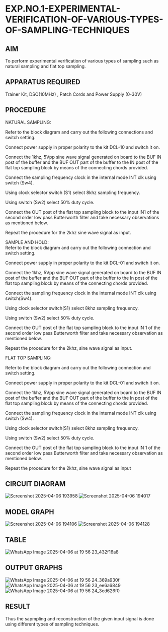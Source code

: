 # EXP.NO.1-EXPERIMENTAL-VERIFICATION-OF-VARIOUS-TYPES-OF-SAMPLING-TECHNIQUES

 

## AIM
 To perform experimental verification of various types of sampling such as natural sampling and flat top sampling.
 
## APPARATUS REQUIRED
Trainer Kit, DSO(10MHz) , Patch Cords and Power Supply (0-30V) 

## PROCEDURE

NATURAL SAMPLING: 

Refer to the block diagram and carry out the following connections and switch setting. 

Connect power supply in proper polarity to the kit DCL-10 and switch it on. 

Connect the 1khz, 5Vpp sine wave signal generated on board to the BUF IN post of the buffer and the BUF OUT part of the buffer to the IN post of the flat top sampling block by means of the connecting chords provided. 

Connect the sampling frequency clock in the internal mode INT clk using switch (Sw4). 

Using clock selector switch (S1) select 8khz sampling frequency. 

Using switch (Sw2) select 50% duty cycle. 

Connect the OUT post of the flat top sampling block to the input IN1 of the second order low pass Butterworth filter and take necessary observations as mentioned below.

Repeat the procedure for the 2khz sine wave signal as input. 
 
SAMPLE AND HOLD:  
Refer to the block diagram and carry out the following connection and switch setting. 

Connect power supply in proper polarity to the kit DCL-01 and switch it on. 

Connect the 1khz, 5Vpp sine wave signal generated on board to the BUF IN post of the buffer and the BUF OUT part of the buffer to the In post of the flat top sampling block by means of the connecting chords provided. 

Connect the sampling frequency clock in the internal mode INT clk using switch(Sw4). 

Using clock selector switch(S1) select 8khz sampling frequency. 

Using switch (Sw2) select 50% duty cycle.

Connect the OUT post of the flat top sampling block to the input IN 1 of the second order low pass Butterworth filter and take necessary observation as mentioned below. 

Repeat the procedure for the 2khz, sine wave signal as input. 

FLAT TOP SAMPLING:  

Refer to the block diagram and carry out the following connection and switch setting. 

Connect power supply in proper polarity to the kit DCL-01 and switch it on.

Connect the 1khz, 5Vpp sine wave signal generated on board to the BUF IN post of the buffer and the BUF OUT part of the buffer to the In post of the flat top sampling block by means of the connecting chords provided. 

Connect the sampling frequency clock in the internal mode INT clk using switch (Sw4). 

Using clock selector switch(S1) select 8khz sampling frequency. 

Using switch (Sw2) select 50% duty cycle. 

Connect the OUT post of the flat top sampling block to the input IN 1 of the second order low pass Butterworth filter and take necessary observation as mentioned below. 

Repeat the procedure for the 2khz, sine wave signal as input 

## CIRCUIT DIAGRAM
![Screenshot 2025-04-06 193958](https://github.com/user-attachments/assets/0df7792d-243f-4325-bdee-df2cefcd94ca)
![Screenshot 2025-04-06 194017](https://github.com/user-attachments/assets/d72ffded-bac7-4d30-a496-8d0ff594f722)


## MODEL GRAPH
![Screenshot 2025-04-06 194106](https://github.com/user-attachments/assets/ed038f41-fa8c-41df-b3cd-9ee440dc0318)
![Screenshot 2025-04-06 194128](https://github.com/user-attachments/assets/ec635744-99c8-46f3-9000-8e05084c90ab)


## TABLE
![WhatsApp Image 2025-04-06 at 19 56 23_432f16a8](https://github.com/user-attachments/assets/33867ba3-c4e1-42e8-b0f2-f6e67c9090df)


## OUTPUT GRAPHS
![WhatsApp Image 2025-04-06 at 19 56 24_369a930f](https://github.com/user-attachments/assets/07f0b35f-112c-4582-9203-8c3e2dbdb020)
![WhatsApp Image 2025-04-06 at 19 56 23_ee6a6849](https://github.com/user-attachments/assets/735c1fd0-a509-42b8-a7da-45162c94f0f6)
![WhatsApp Image 2025-04-06 at 19 56 24_3ed626f0](https://github.com/user-attachments/assets/93ed841a-b70c-446e-a6cd-eca07b839040)


## RESULT 
Thus the sapmpling and reconstruction of the given input signal is done using different types of sampling techniques.
